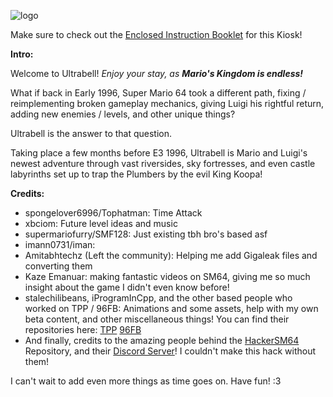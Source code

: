 ![logo](https://github.com/user-attachments/assets/6aa003b0-efb6-4a94-90c9-e9b4010b8f19)

Make sure to check out the [Enclosed Instruction Booklet](https://docs.google.com/document/d/11Rfg5CGrtVHVqCT0m6SxOWny0ZW_q_8i5hatfc4SltU) for this Kiosk!

**Intro:**

Welcome to Ultrabell! *Enjoy your stay, as **Mario's Kingdom is endless!***

What if back in Early 1996, Super Mario 64 took a different path, fixing / reimplementing broken gameplay mechanics,
giving Luigi his rightful return, adding new enemies / levels, and other unique things?

Ultrabell is the answer to that question.

Taking place a few months before E3 1996, Ultrabell is Mario and Luigi's newest adventure through vast riversides,
sky fortresses, and even castle labyrinths set up to trap the Plumbers by the evil King Koopa!

**Credits:**
- spongelover6996/Tophatman: Time Attack
- xbciom: Future level ideas and music
- supermariofurry/SMF128: Just existing tbh bro's based asf
- imann0731/iman:
- Amitabhtechz (Left the community): Helping me add Gigaleak files and converting them
- Kaze Emanuar: making fantastic videos on SM64, giving me so much insight about the game I didn't even know before!
- stalechilibeans, iProgramInCpp, and the other based people who worked on TPP / 96FB: Animations and some assets, help with my own beta content, and other miscellaneous things!
You can find their repositories here: [TPP](https://github.com/96flashbacks/showfloor) [96FB](https://github.com/96flashbacks/96flashbacks)
- And finally, credits to the amazing people behind the [HackerSM64](https://github.com/HackerN64/HackerSM64) Repository, and their [Discord Server](https://discord.com/invite/BYrpMBG)!
I couldn't make this hack without them!

I can't wait to add even more things as time goes on.
Have fun! :3